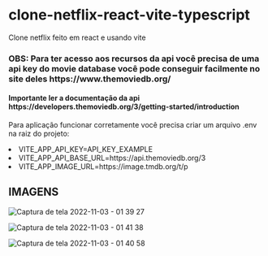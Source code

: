 # clone-netflix-react-vite-typescript
Clone netflix feito em react e usando vite
<h3>OBS: Para ter acesso aos recursos da api você precisa de uma api key do movie database você pode conseguir facilmente no site deles https://www.themoviedb.org/</h3>
<h4>Importante ler a documentação da api https://developers.themoviedb.org/3/getting-started/introduction </h4>
<p>
Para aplicação funcionar corretamente você precisa criar um arquivo .env na raiz do projeto:
<li>VITE_APP_API_KEY=API_KEY_EXAMPLE</li>
<li>VITE_APP_API_BASE_URL=https://api.themoviedb.org/3</li>
<li>VITE_APP_IMAGE_URL=https://image.tmdb.org/t/p</li>

</p>
<h2>IMAGENS</h2>

![Captura de tela 2022-11-03 - 01 39 27](https://user-images.githubusercontent.com/66807618/199648772-9f7bff00-6d26-49fc-b674-1523a2aa4fc6.png)

![Captura de tela 2022-11-03 - 01 41 38](https://user-images.githubusercontent.com/66807618/199648961-651204db-cc6f-48a3-aae7-a019e9cafc04.png)

![Captura de tela 2022-11-03 - 01 40 58](https://user-images.githubusercontent.com/66807618/199648897-e7915eb9-7bf2-4f36-86a7-3255f34c1c52.png)
